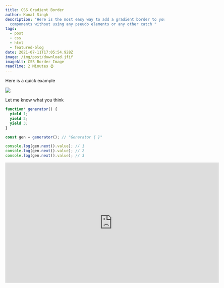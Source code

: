 ```yaml
---
title: CSS Gradient Border
author: Kunal Singh
description: "Here is the most easy way to add a gradient border to your
  components without using any pseudo elements or any other catch "
tags:
  - post
  - css
  - html
  - featured-blog
date: 2021-07-11T17:05:54.928Z
image: /img/post/download.jfif
imageAlt: CSS Border Image
readTime: 2 Minutes ⌚
---
```

Here is a quick example

![](/img/post/instagram-post-53.png)

Let me know what you think

```javascript
function* generator() {
  yield 1;
  yield 2;
  yield 3;
}

const gen = generator(); // "Generator { }"

console.log(gen.next().value); // 1
console.log(gen.next().value); // 2
console.log(gen.next().value); // 3
```

<iframe width="677" height="381" src="https://www.youtube.com/embed/1BfCnjr_Vjg" title="YouTube video player" frameborder="0" allow="accelerometer; autoplay; clipboard-write; encrypted-media; gyroscope; picture-in-picture" allowfullscreen></iframe>